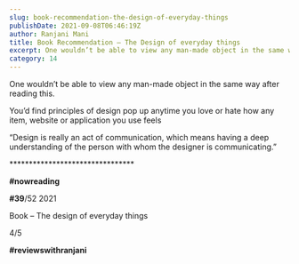 ```yaml
---
slug: book-recommendation-the-design-of-everyday-things
publishDate: 2021-09-08T06:46:19Z
author: Ranjani Mani
title: Book Recommendation – The Design of everyday things 
excerpt: One wouldn’t be able to view any man-made object in the same way after reading this. You’d find principles of design pop up anytime you love or hate how any item, website or application you use feels “Design is really an act of communication, which means having a deep understanding of the person with whom  ... 
category: 14
---
```


One wouldn’t be able to view any man-made object in the same way after reading this.

You’d find principles of design pop up anytime you love or hate how any item, website or application you use feels

“Design is really an act of communication, which means having a deep understanding of the person with whom the designer is communicating.”

\*\*\*\*\*\*\*\*\*\*\*\*\*\*\*\*\*\*\*\*\*\*\*\*\*\*\*\*\*\*\*\*

**#nowreading**

**#39**/52 2021

Book – The design of everyday things

4/5

**#reviewswithranjani**